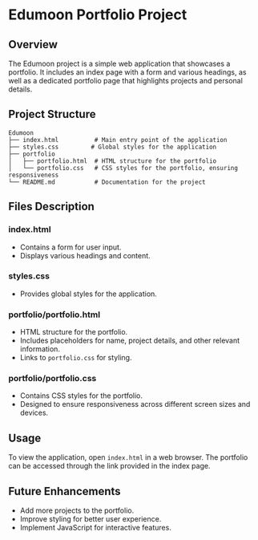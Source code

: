 # Edumoon Portfolio Project

## Overview
The Edumoon project is a simple web application that showcases a portfolio. It includes an index page with a form and various headings, as well as a dedicated portfolio page that highlights projects and personal details.

## Project Structure
```
Edumoon
├── index.html          # Main entry point of the application
├── styles.css         # Global styles for the application
├── portfolio
│   ├── portfolio.html  # HTML structure for the portfolio
│   └── portfolio.css   # CSS styles for the portfolio, ensuring responsiveness
└── README.md           # Documentation for the project
```

## Files Description

### index.html
- Contains a form for user input.
- Displays various headings and content.

### styles.css
- Provides global styles for the application.

### portfolio/portfolio.html
- HTML structure for the portfolio.
- Includes placeholders for name, project details, and other relevant information.
- Links to `portfolio.css` for styling.

### portfolio/portfolio.css
- Contains CSS styles for the portfolio.
- Designed to ensure responsiveness across different screen sizes and devices.

## Usage
To view the application, open `index.html` in a web browser. The portfolio can be accessed through the link provided in the index page.

## Future Enhancements
- Add more projects to the portfolio.
- Improve styling for better user experience.
- Implement JavaScript for interactive features.